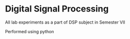 # Digital Signal Processing

All lab experiments as a part of DSP subject in Semester VII

Performed using python
